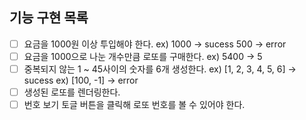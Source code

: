 ## 기능 구현 목록

- [ ] 요금을 1000원 이상 투입해야 한다. 
  ex) 1000 -> sucess
      500 -> error
- [ ] 요금을 1000으로 나눈 개수만큼 로또를 구매한다.
  ex) 5400 -> 5
- [ ] 중복되지 않는 1 ~ 45사이의 숫자를 6개 생성한다. 
  ex) [1, 2, 3, 4, 5, 6] -> sucess
  ex) [100, -1] -> error
- [ ] 생성된 로또를 렌더링한다.
- [ ] 번호 보기 토글 버튼을 클릭해 로또 번호를 볼 수 있어야 한다.